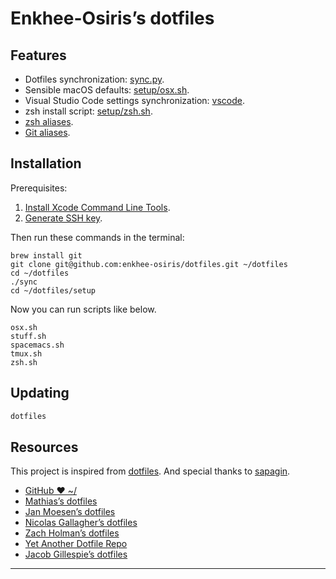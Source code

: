 # Enkhee-Osiris’s dotfiles

## Features

* Dotfiles synchronization: [sync.py](https://github.com/enkhee-osiris/dotfiles/blob/master/sync.py).
* Sensible macOS defaults: [setup/osx.sh](https://github.com/enkhee-osiris/dotfiles/blob/master/setup/osx.sh).
* Visual Studio Code settings synchronization: [vscode](https://github.com/enkhee-osiris/dotfiles/tree/master/vscode).
* zsh install script: [setup/zsh.sh](https://github.com/enkhee-osiris/dotfiles/blob/master/setup/zsh.sh).
* [zsh aliases](https://github.com/enkhee-osiris/dotfiles/blob/master/zsh/aliases.zsh).
* [Git aliases](https://github.com/enkhee-osiris/dotfiles/blob/master/tilde/gitconfig).

## Installation

Prerequisites:

1. [Install Xcode Command Line Tools](http://railsapps.github.io/xcode-command-line-tools.html).
1. [Generate SSH key](https://help.github.com/articles/generating-ssh-keys/).

Then run these commands in the terminal:

```
brew install git
git clone git@github.com:enkhee-osiris/dotfiles.git ~/dotfiles
cd ~/dotfiles
./sync
cd ~/dotfiles/setup
```

Now you can run scripts like below.

```
osx.sh
stuff.sh
spacemacs.sh
tmux.sh
zsh.sh

```


## Updating

```bash
dotfiles
```


## Resources

This project is inspired from [dotfiles](https://github.com/sapegin/dotfiles). And special thanks to [sapagin](https://github.com/sapegin).

* [GitHub ❤ ~/](http://dotfiles.github.io/)
* [Mathias’s dotfiles](https://github.com/mathiasbynens/dotfiles)
* [Jan Moesen’s dotfiles](https://github.com/janmoesen/tilde)
* [Nicolas Gallagher’s dotfiles](https://github.com/necolas/dotfiles)
* [Zach Holman’s dotfiles](https://github.com/holman/dotfiles)
* [Yet Another Dotfile Repo](https://github.com/skwp/dotfiles)
* [Jacob Gillespie’s dotfiles](https://github.com/jacobwgillespie/dotfiles)


---
